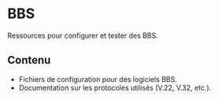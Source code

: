# BBS
Ressources pour configurer et tester des BBS.

## Contenu
- Fichiers de configuration pour des logiciels BBS.
- Documentation sur les protocoles utilisés (V.22, V.32, etc.).
